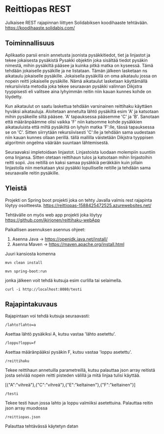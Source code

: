# Reittiopas REST

Julkaisee REST rajapinnan liittyen Solidabiksen koodihaaste tehtävään. https://koodihaaste.solidabis.com/

## Toiminnallisuus

Aplikaatio parsii ensin annetusta jsonista pysäkkitiedot, tiet ja linjastot ja tekee jokaisesta pysäkistä Pysakki objektin joka sisältää tiedot pysäkin nimestä, mihin pysäkiltä pääsee ja kuinka pitkä matka on kyseessä. Tämä tehdään jokaiselle pysäkille ja ne listataan. Tämän jälkeen lasketaan ns aikataulu jokaiselle pysäkille. Jokaisella pysäkillä on oma aikataulu jossa on nopein reitti jokaiselle pysäkille. Nämä aikataulut lasketaan käyttämällä rekursiivista metodia joka tekee seuraavan pysäkki valinnan Dikjstra tyyppisesti eli valitsee aina lyhyimmän reitin niin kauan kunnes kohde on löydetty.

Kun aikataulut on saatu laskettua tehdään varsinainen reittihaku käyttäen hyväksi aikatauluja. Aloitetaan annetulta lähtö pysäkiltä esim 'A' ja katsotaan mihin pysäkeille siltä pääsee. 'A' tapauksessa pääsemme 'C' ja 'B'. Sanotaan että määränpäämme olisi vaikka 'F' niin katsomme kohde pysäkkien aikatauluista että miltä pysäkiltä on lyhyin matka 'F':lle, tässä tapauksessa se on 'C'. Sitten siirrytään rekursiivisesti 'C':lle ja tehdään sama uudestaan niin kauan kunnes ollaan perillä. tällä mallilla väistetään Dikjstra tyyppisen algoritmin ongelma väärään suuntaan lähtemisestä.

Seuraavaksi impletoidaan linjastot. Linjastoista luodaan molempiin suuntiin oma linjansa. Sitten otetaan reittihaun tulos ja katsotaan mihin linjastoihin reitti sopii. Jos reitillä on kaksi samaa pysäkkiä peräkkäin kuin jollain linjastolla niin merkataan yksi pysäkki lopulliselle reitille ja tehdään sama seuraavalle reitin pysäkille.


## Yleistä
Projekti on Spring boot projekti joka on tehty Javalla valmis rest rajapinta löytyy osoitteesta.
https://reittiopas-1588425472525.azurewebsites.net/

Tehtävälle on myös web app projekti joka löytyy
https://github.com/jkirjonen/reittihaku-webApp

Paikallisen asennuksen asennus ohjeet:

  1. Asenna Java -> https://openjdk.java.net/install/
  2. Asenna Maven -> https://maven.apache.org/install.html
  
Juuri kansiosta komenna 
    
    mvn clean install
    
    mvn spring-boot:run
    
jonka jälkeen voit tehdä kutsuja esim curlilla tai selaimella.

    curl -i http://localhost:8080/testi
    
    
## Rajapintakuvaus

Rajapintaan voi tehdä kutsuja seuraavasti:

    /lahto?lahto=a

Asettaa lähtö pysäkiksi A, kutsu vastaa 'lähto asetettu'.

    /loppu?loppu=f

Asettaa määränpääksi pysäkin F, kutsu vastaa 'loppu asetettu'.

    /reittihaku

Tekee reittihaun annetuilla parametreillä, kutsu palauttaa json array reitistä josta selviää nopein reitti pisteden välillä ja mitä linjaa tulisi käyttää. 
  
[{"A":"vihreä"},{"C":"vihreä"},{"E":"keltainen"},{"F":"keltainen"}]


    /testi

Tekee testi haun jossa lahto ja loppu valmiiksi asetettuina. Palauttaa reitin json array muodossa


    /reittiopas.json

Palauttaa tehtävässä käytetyn datan
